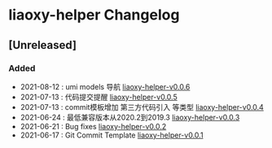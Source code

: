 <!-- Keep a Changelog guide -> https://keepachangelog.com -->

# liaoxy-helper Changelog

## [Unreleased]
### Added
- 2021-08-12 : umi models 导航 [liaoxy-helper-v0.0.6](https://github.com/liaoxiangyun/liaoxy-idea-helper/releases/tag/0.0.x)
- 2021-07-13 : 代码提交提醒 [liaoxy-helper-v0.0.5](https://github.com/liaoxiangyun/liaoxy-idea-helper/releases/tag/0.0.x)
- 2021-07-13 : commit模板增加 第三方代码引入 等类型 [liaoxy-helper-v0.0.4](https://github.com/liaoxiangyun/liaoxy-idea-helper/releases/tag/0.0.x)
- 2021-06-24 : 最低兼容版本从2020.2到2019.3 [liaoxy-helper-v0.0.3](https://github.com/liaoxiangyun/liaoxy-idea-helper/releases/tag/0.0.x)
- 2021-06-21 : Bug fixes [liaoxy-helper-v0.0.2](https://github.com/liaoxiangyun/liaoxy-idea-helper/releases/tag/0.0.x)
- 2021-06-17 : Git Commit Template [liaoxy-helper-v0.0.1](https://github.com/liaoxiangyun/liaoxy-idea-helper/releases/tag/0.0.x)
